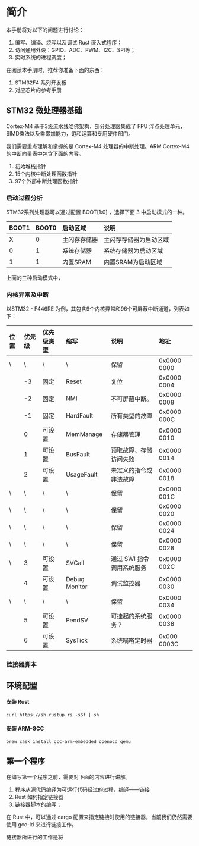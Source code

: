 # 简介

本手册将对以下的问题进行讨论：

1. 编写、编译、烧写以及调试 Rust 嵌入式程序；
2. 访问通用外设：GPIO、ADC、PWM、I2C、SPI等；
3. 实时系统的进程调度；

在阅读本手册时，推荐你准备下面的东西：

1. STM32F4 系列开发板
2. 对应芯片的参考手册

## STM32 微处理器基础

Cortex-M4 基于3级流水线哈佛架构，部分处理器集成了 FPU 浮点处理单元，SIMD乘法以及乘累加能力，饱和运算和专用硬件部门。

我们需要重点理解和掌握的是 Cortex-M4 处理器的中断处理。ARM Cortex-M4 的中断向量表中包含下面的内容。

1. 初始堆栈指针
2. 15个内核中断处理函数指针
3. 97个外部中断处理函数指针

### 启动过程分析

STM32系列处理器可以通过配置 BOOT\[1:0\] ，选择下面 3 中启动模式的一种。

| BOOT1 | BOOT0 | 启动区域 | 说明 |
| :--- | :--- | :--- | :--- |
| X | 0 | 主闪存存储器 | 主闪存存储器为启动区域 |
| 0 | 1 | 系统存储器 | 系统存储器为启动区域 |
| 1 | 1 | 内置SRAM | 内置SRAM为启动区域 |

上面的三种启动模式中，

### 内核异常及中断

以STM32 - F446RE 为例，其包含9个内核异常和96个可屏蔽中断通道，列表如下：

| 位置 | 优先级 | 优先级类型 | 缩写 | 说明 | 地址 |
| :--- | :--- | :--- | :--- | :--- | :--- |
| \ | \ | \ | \ | 保留 | 0x0000 0000 |
|  | -3 | 固定 | Reset | 复位 | 0x0000 0004 |
|  | -2 | 固定 | NMI | 不可屏蔽中断。 | 0x0000 0008 |
|  | -1 | 固定 | HardFault | 所有类型的故障 | 0x0000 000C |
|  | 0 | 可设置 | MemManage | 存储器管理 | 0x0000 0010 |
|  | 1 | 可设置 | BusFault | 预取故障、存储访问失败 | 0x0000 0014 |
|  | 2 | 可设置 | UsageFault | 未定义的指令或非法故障 | 0x0000 0018 |
| \ | \ | \ | \ | 保留 | 0x0000 001C |
| \ | \ | \ | \ | 保留 | 0x0000 0020 |
| \ | \ | \ | \ | 保留 | 0x0000 0024 |
| \ | \ | \ | \ | 保留 | 0x0000 0028 |
| \ | 3 | 可设置 | SVCall | 通过 SWI 指令调用系统服务 | 0x0000 002C |
|  | 4 | 可设置 | Debug Monitor | 调试监控器 | 0x0000 0030 |
| \ | \ | \ | \ | 保留 | 0x0000 0034 |
|  | 5 | 可设置 | PendSV | 可挂起的系统服务？ | 0x0000 0038 |
|  | 6 | 可设置 | SysTick | 系统嘀嗒定时器 | 0x000 0003C |

### 链接器脚本



## 环境配置

#### 安装 Rust

```
curl https://sh.rustup.rs -sSf | sh
```

#### 安装 ARM-GCC

```
brew cask install gcc-arm-embedded openocd qemu
```

 

## 第一个程序

在编写第一个程序之前，需要对下面的内容进行讲解。

1. 程序从源代码编译为可运行代码经过的过程，编译——链接
2. Rust 如何指定链接器
3. 链接器脚本的编写；

在 Rust 中，可以通过 cargo 配置来指定链接时使用的链接器，当前我们仍然需要使用 gcc-ld 来进行链接工作。

链接器所进行的工作是将

